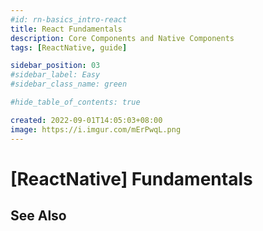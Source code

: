 ```yaml
---
#id: rn-basics_intro-react
title: React Fundamentals
description: Core Components and Native Components
tags: [ReactNative, guide]

sidebar_position: 03
#sidebar_label: Easy
#sidebar_class_name: green

#hide_table_of_contents: true

created: 2022-09-01T14:05:03+08:00
image: https://i.imgur.com/mErPwqL.png
---
```


[ReactNative] Fundamentals
==========================





See Also
--------
